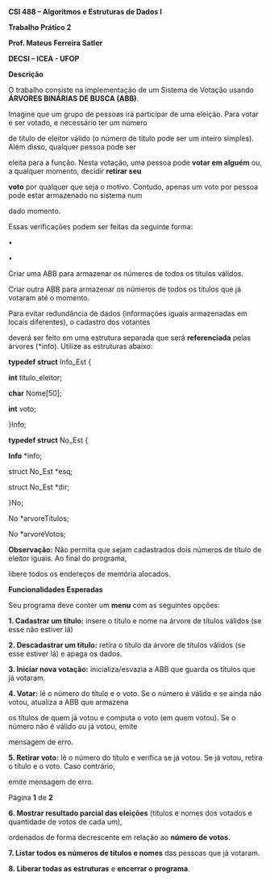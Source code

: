 ﻿

**CSI 488 – Algoritmos e Estruturas de Dados I**

**Trabalho Prático 2**

**Prof. Mateus Ferreira Satler**

**DECSI – ICEA - UFOP**

**Descrição**

O trabalho consiste na implementação de um Sistema de Votação usando **ÁRVORES BINÁRIAS DE BUSCA (ABB)**.

Imagine que um grupo de pessoas irá participar de uma eleição. Para votar e ser votado, e necessário ter um número

de título de eleitor válido (o número de título pode ser um inteiro simples). Além disso, qualquer pessoa pode ser

eleita para a função. Nesta votação, uma pessoa pode **votar em alguém** ou, a qualquer momento, decidir **retirar seu**

**voto** por qualquer que seja o motivo. Contudo, apenas um voto por pessoa pode estar armazenado no sistema num

dado momento.

Essas verificações podem ser feitas da seguinte forma:

•

•

Criar uma ABB para armazenar os números de todos os títulos válidos.

Criar outra ABB para armazenar os números de todos os títulos que já votaram até o momento.

Para evitar redundância de dados (informações iguais armazenadas em locais diferentes), o cadastro dos votantes

deverá ser feito em uma estrutura separada que será **referenciada** pelas árvores (\*info). Utilize as estruturas abaixo:


**typedef struct** Info\_Est {

**int** titulo\_eleitor;

**char** Nome[50];

**int** voto;

}Info;


**typedef struct** No\_Est {

**Info** \*info;

struct No\_Est \*esq;

struct No\_Est \*dir;

}No;

No \*arvoreTitulos;

No \*arvoreVotos;


**Observação:** Não permita que sejam cadastrados dois números de título de eleitor iguais. Ao final do programa,

libere todos os endereços de memória alocados.

**Funcionalidades Esperadas**

Seu programa deve conter um **menu** com as seguintes opções:

**1. Cadastrar um título:** insere o título e nome na árvore de títulos válidos (se esse não estiver lá)

**2. Descadastrar um título:** retira o título da árvore de títulos válidos (se esse estiver lá) e apaga os dados.

**3. Iniciar nova votação:** inicializa/esvazia a ABB que guarda os títulos que já votaram.

**4. Votar:** lê o número do título e o voto. Se o número é válido e se ainda não votou, atualiza a ABB que armazena

os títulos de quem já votou e computa o voto (em quem votou). Se o número não é válido ou já votou, emite

mensagem de erro.

**5. Retirar voto:** lê o número do título e verifica se já votou. Se já votou, retira o título e o voto. Caso contrário,

emite mensagem de erro.

Página **1** de **2**





**6. Mostrar resultado parcial das eleições** (títulos e nomes dos votados e quantidade de votos de cada um),

ordenados de forma decrescente em relação ao **número de votos.**

**7. Listar todos os números de títulos e nomes** das pessoas que já votaram.

**8. Liberar todas as estruturas** e **encerrar o programa**.
